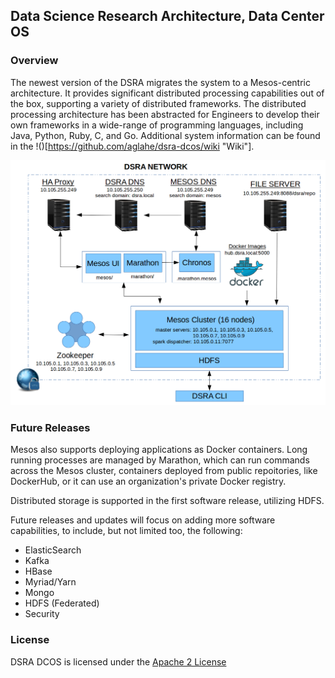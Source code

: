 ## Data Science Research Architecture, Data Center OS

### Overview

The newest version of the DSRA migrates the system to a Mesos-centric architecture. It provides 
significant distributed processing capabilities out of the box, supporting a variety of 
distributed frameworks. The distributed processing architecture has been abstracted for Engineers to 
develop their own frameworks in a wide-range of programming languages, including Java, Python, Ruby, 
C, and Go. Additional system information can be found in the !()[https://github.com/aglahe/dsra-dcos/wiki "Wiki"]. 

![](./docs/architecture.png)

### Future Releases

Mesos also supports deploying applications as Docker containers. Long running processes are
managed by Marathon, which can run commands across the Mesos cluster, containers deployed 
from public repoitories, like DockerHub, or it can use an organization's private Docker registry.

Distributed storage is supported in the first software release, utilizing HDFS. 

Future releases and updates will focus on adding more software capabilities, to include, but not limited too, the following:

* ElasticSearch
* Kafka
* HBase
* Myriad/Yarn
* Mongo
* HDFS (Federated)
* Security

### License

DSRA DCOS is licensed under the [Apache 2 License](http://www.apache.org/licenses/LICENSE-2.0)



